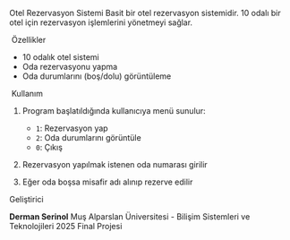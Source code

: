 Otel Rezervasyon Sistemi
Basit bir otel rezervasyon sistemidir. 10 odalı bir otel için rezervasyon işlemlerini yönetmeyi sağlar.

 Özellikler

* 10 odalık otel sistemi
* Oda rezervasyonu yapma
* Oda durumlarını (boş/dolu) görüntüleme

 Kullanım

1. Program başlatıldığında kullanıcıya menü sunulur:

   * `1`: Rezervasyon yap
   * `2`: Oda durumlarını görüntüle
   * `0`: Çıkış
2. Rezervasyon yapılmak istenen oda numarası girilir
3. Eğer oda boşsa misafir adı alınıp rezerve edilir

 Geliştirici

**Derman Serinol**
Muş Alparslan Üniversitesi - Bilişim Sistemleri ve Teknolojileri
2025 Final Projesi
